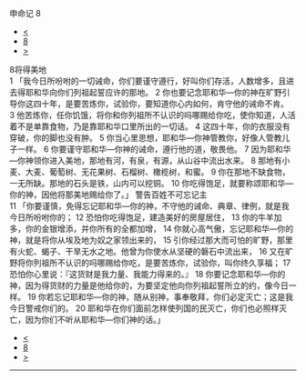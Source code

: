 ﻿





 申命记 8




* [<](bible/DEU07.md)
* [8](bible/DEU.md)
* [>](bible/DEU09.md)



 
8将得美地  
1 「我今日所吩咐的一切诫命，你们要谨守遵行，好叫你们存活，人数增多，且进去得耶和华向你们列祖起誓应许的那地。 
2 你也要记念耶和华—你的神在旷野引导你这四十年，是要苦炼你，试验你，要知道你心内如何，肯守他的诫命不肯。 
3 他苦炼你，任你饥饿，将你和你列祖所不认识的吗哪赐给你吃，使你知道，人活着不是单靠食物，乃是靠耶和华口里所出的一切话。 
4 这四十年，你的衣服没有穿破，你的脚也没有肿。 
5 你当心里思想，耶和华—你神管教你，好像人管教儿子一样。 
6 你要谨守耶和华—你神的诫命，遵行他的道，敬畏他。 
7 因为耶和华—你神领你进入美地，那地有河，有泉，有源，从山谷中流出水来。 
8 那地有小麦、大麦、葡萄树、无花果树、石榴树、橄榄树，和蜜。 
9 你在那地不缺食物，一无所缺。那地的石头是铁，山内可以挖铜。 
10 你吃得饱足，就要称颂耶和华—你的神，因他将那美地赐给你了。」 警告百姓不可忘记主  
11 「你要谨慎，免得忘记耶和华—你的神，不守他的诫命、典章、律例，就是我今日所吩咐你的； 
12 恐怕你吃得饱足，建造美好的房屋居住， 
13 你的牛羊加多，你的金银增添，并你所有的全都加增， 
14 你就心高气傲，忘记耶和华—你的神，就是将你从埃及地为奴之家领出来的， 
15 引你经过那大而可怕的旷野，那里有火蛇、蝎子、干旱无水之地。他曾为你使水从坚硬的磐石中流出来， 
16 又在旷野将你列祖所不认识的吗哪赐给你吃，是要苦炼你，试验你，叫你终久享福； 
17  恐怕你心里说：『这货财是我力量、我能力得来的。』 
18 你要记念耶和华—你的神，因为得货财的力量是他给你的，为要坚定他向你列祖起誓所立的约，像今日一样。 
19 你若忘记耶和华—你的神，随从别神，事奉敬拜，你们必定灭亡；这是我今日警戒你们的。 
20 耶和华在你们面前怎样使列国的民灭亡，你们也必照样灭亡，因为你们不听从耶和华—你们神的话。」 
* [<](bible/DEU07.md)
* [8](bible/DEU.md)
* [>](bible/DEU09.md)





---










